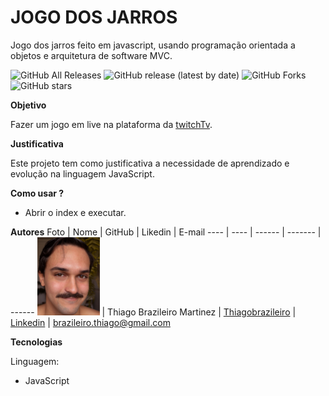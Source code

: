 # JOGO DOS JARROS
Jogo dos jarros feito em javascript, usando programação orientada a objetos e arquitetura de software MVC.


![GitHub All Releases](https://img.shields.io/github/downloads/thiagobrazileiro/JogoDosJarros_POO_MVC_JS/total)
![GitHub release (latest by date)](https://img.shields.io/github/v/release/thiagobrazileiro/JogoDosJarros_POO_MVC_JS)
![GitHub Forks](https://img.shields.io/github/forks/thiagobrazileiro/JogoDosJarros_POO_MVC_JS)
![GitHub stars](https://img.shields.io/github/stars/thiagobrazileiro/JogoDosJarros_POO_MVC_JS)



**Objetivo**

Fazer um jogo em live na plataforma da [twitchTv](https://www.twitch.tv/lampibrazil).

**Justificativa**

Este projeto tem como justificativa a necessidade de aprendizado e evolução na linguagem JavaScript.

**Como usar ?**

- Abrir o index e executar.

**Autores**
Foto | Nome | GitHub | Likedin | E-mail
---- | ---- | ------ | ------- | ------
<img src="Doc/ThiagoBrazileiro.jpg" width="100px"> | Thiago Brazileiro Martinez | [Thiagobrazileiro](https://github.com/thiagobrazileiro) | [Linkedin](https://www.linkedin.com/in/thiagobrazileiromartinez/) | brazileiro.thiago@gmail.com

**Tecnologias**

Linguagem:

- JavaScript



